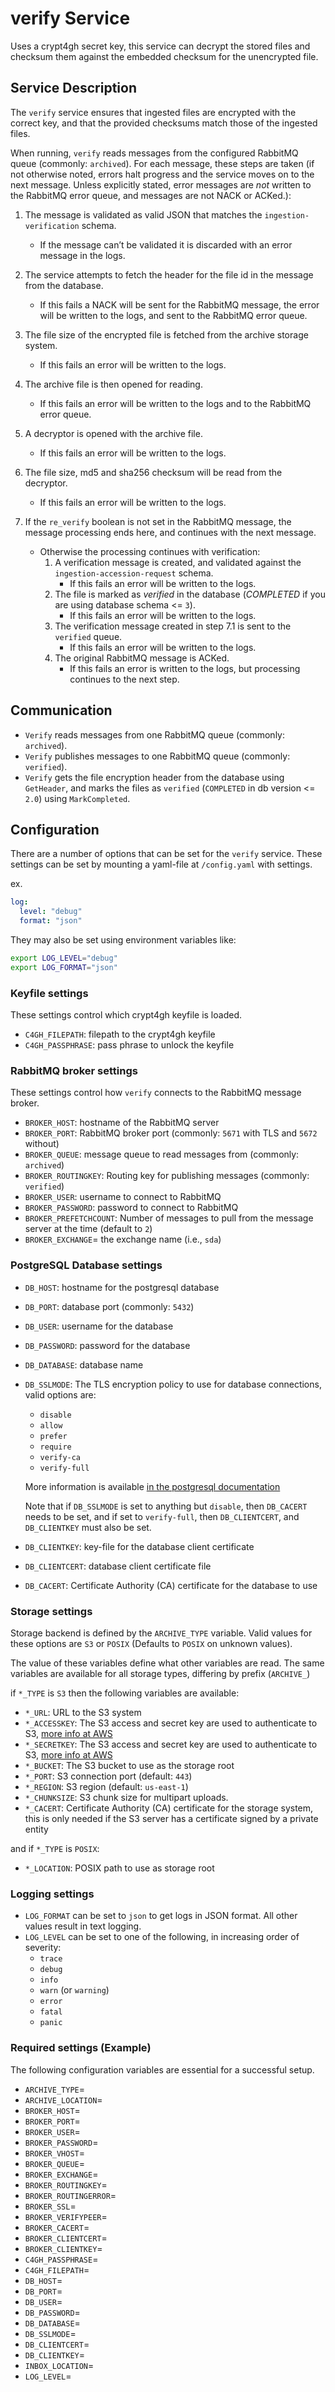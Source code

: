 # verify Service

Uses a crypt4gh secret key, this service can decrypt the stored files and checksum them against the embedded checksum for the unencrypted file.

## Service Description

The `verify` service ensures that ingested files are encrypted with the correct key, and that the provided checksums match those of the ingested files.

When running, `verify` reads messages from the configured RabbitMQ queue (commonly: `archived`).
For each message, these steps are taken (if not otherwise noted, errors halt progress and the service moves on to the next message.
Unless explicitly stated, error messages are *not* written to the RabbitMQ error queue, and messages are not NACK or ACKed.):

1. The message is validated as valid JSON that matches the `ingestion-verification` schema.
    - If the message can’t be validated it is discarded with an error message in the logs.
2. The service attempts to fetch the header for the file id in the message from the database.
    - If this fails a NACK will be sent for the RabbitMQ message, the error will be written to the logs, and sent to the RabbitMQ error queue.
3. The file size of the encrypted file is fetched from the archive storage system.
    - If this fails an error will be written to the logs.
4. The archive file is then opened for reading.
    - If this fails an error will be written to the logs and to the RabbitMQ error queue.
5. A decryptor is opened with the archive file.
    - If this fails an error will be written to the logs.
6. The file size, md5 and sha256 checksum will be read from the decryptor.
    - If this fails an error will be written to the logs.
7. If the `re_verify` boolean is not set in the RabbitMQ message, the message processing ends here, and continues with the next message.

    - Otherwise the processing continues with verification:
      1. A verification message is created, and validated against the `ingestion-accession-request` schema.
          - If this fails an error will be written to the logs.
      2. The file is marked as *verified* in the database (*COMPLETED* if you are using database schema <= `3`).
          - If this fails an error will be written to the logs.
      3. The verification message created in step 7.1 is sent to the `verified` queue.
          - If this fails an error will be written to the logs.
      4. The original RabbitMQ message is ACKed.
          - If this fails an error is written to the logs, but processing continues to the next step.

## Communication

- `Verify` reads messages from one RabbitMQ queue (commonly: `archived`).
- `Verify` publishes messages to one RabbitMQ queue (commonly: `verified`).
- `Verify` gets the file encryption header from the database using `GetHeader`,
and marks the files as `verified` (`COMPLETED` in db version <= `2.0`) using `MarkCompleted`.

## Configuration

There are a number of options that can be set for the `verify` service.
These settings can be set by mounting a yaml-file at `/config.yaml` with settings.

ex.

```yaml
log:
  level: "debug"
  format: "json"
```

They may also be set using environment variables like:

```bash
export LOG_LEVEL="debug"
export LOG_FORMAT="json"
```

### Keyfile settings

These settings control which crypt4gh keyfile is loaded.

- `C4GH_FILEPATH`: filepath to the crypt4gh keyfile
- `C4GH_PASSPHRASE`: pass phrase to unlock the keyfile

### RabbitMQ broker settings

These settings control how `verify` connects to the RabbitMQ message broker.

- `BROKER_HOST`: hostname of the RabbitMQ server
- `BROKER_PORT`: RabbitMQ broker port (commonly: `5671` with TLS and `5672` without)
- `BROKER_QUEUE`: message queue to read messages from (commonly: `archived`)
- `BROKER_ROUTINGKEY`: Routing key for publishing messages (commonly: `verified`)
- `BROKER_USER`: username to connect to RabbitMQ
- `BROKER_PASSWORD`: password to connect to RabbitMQ
- `BROKER_PREFETCHCOUNT`: Number of messages to pull from the message server at the time (default to `2`)
- `BROKER_EXCHANGE`= the exchange name (i.e., `sda`)

### PostgreSQL Database settings

- `DB_HOST`: hostname for the postgresql database
- `DB_PORT`: database port (commonly: `5432`)
- `DB_USER`: username for the database
- `DB_PASSWORD`: password for the database
- `DB_DATABASE`: database name
- `DB_SSLMODE`: The TLS encryption policy to use for database connections, valid options are:
    - `disable`
    - `allow`
    - `prefer`
    - `require`
    - `verify-ca`
    - `verify-full`

  More information is available
  [in the postgresql documentation](https://www.postgresql.org/docs/current/libpq-ssl.html#LIBPQ-SSL-PROTECTION)

  Note that if `DB_SSLMODE` is set to anything but `disable`, then `DB_CACERT` needs to be set,
  and if set to `verify-full`, then `DB_CLIENTCERT`, and `DB_CLIENTKEY` must also be set.

- `DB_CLIENTKEY`: key-file for the database client certificate
- `DB_CLIENTCERT`: database client certificate file
- `DB_CACERT`: Certificate Authority (CA) certificate for the database to use

### Storage settings

Storage backend is defined by the `ARCHIVE_TYPE` variable.
Valid values for these options are `S3` or `POSIX`
(Defaults to `POSIX` on unknown values).

The value of these variables define what other variables are read.
The same variables are available for all storage types, differing by prefix (`ARCHIVE_`)

if `*_TYPE` is `S3` then the following variables are available:

- `*_URL`: URL to the S3 system
- `*_ACCESSKEY`: The S3 access and secret key are used to authenticate to S3,
 [more info at AWS](https://docs.aws.amazon.com/general/latest/gr/aws-sec-cred-types.html#access-keys-and-secret-access-keys)
- `*_SECRETKEY`: The S3 access and secret key are used to authenticate to S3,
 [more info at AWS](https://docs.aws.amazon.com/general/latest/gr/aws-sec-cred-types.html#access-keys-and-secret-access-keys)
- `*_BUCKET`: The S3 bucket to use as the storage root
- `*_PORT`: S3 connection port (default: `443`)
- `*_REGION`: S3 region (default: `us-east-1`)
- `*_CHUNKSIZE`: S3 chunk size for multipart uploads.
- `*_CACERT`: Certificate Authority (CA) certificate for the storage system, this is only needed if the S3 server has a certificate signed by a private entity

and if `*_TYPE` is `POSIX`:

- `*_LOCATION`: POSIX path to use as storage root

### Logging settings

- `LOG_FORMAT` can be set to `json` to get logs in JSON format. All other values result in text logging.
- `LOG_LEVEL` can be set to one of the following, in increasing order of severity:
    - `trace`
    - `debug`
    - `info`
    - `warn` (or `warning`)
    - `error`
    - `fatal`
    - `panic`

### Required settings (Example)

The following configuration variables are essential for a successful setup.

- `ARCHIVE_TYPE`=
- `ARCHIVE_LOCATION`=
- `BROKER_HOST`=
- `BROKER_PORT`=
- `BROKER_USER`=
- `BROKER_PASSWORD`=
- `BROKER_VHOST`=
- `BROKER_QUEUE`=
- `BROKER_EXCHANGE`=
- `BROKER_ROUTINGKEY`=
- `BROKER_ROUTINGERROR`=
- `BROKER_SSL`=
- `BROKER_VERIFYPEER`=
- `BROKER_CACERT`=
- `BROKER_CLIENTCERT`=
- `BROKER_CLIENTKEY`=
- `C4GH_PASSPHRASE`=
- `C4GH_FILEPATH`=
- `DB_HOST`=
- `DB_PORT`=
- `DB_USER`=
- `DB_PASSWORD`=
- `DB_DATABASE`=
- `DB_SSLMODE`=
- `DB_CLIENTCERT`=
- `DB_CLIENTKEY`=
- `INBOX_LOCATION`=
- `LOG_LEVEL`=
